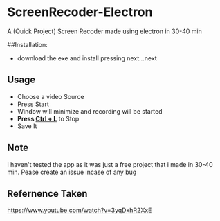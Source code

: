 # ScreenRecoder-Electron
A (Quick Project) Screen Recoder made using electron in 30-40 min


##Installation:
- download the exe and install pressing next...next

## Usage
- Choose a video Source
- Press Start
- Window will minimize and recording will be started
- **Press <ins>Ctrl + L</ins>** to Stop
- Save It

## Note
i haven't tested the app as it was just a free project that i made in 30-40 min. Pease create an issue incase of any bug 

## Refernence Taken
https://www.youtube.com/watch?v=3yqDxhR2XxE
